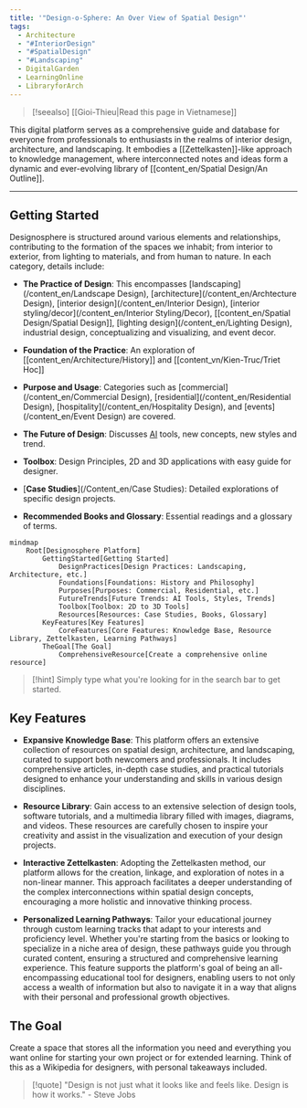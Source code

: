 ```yaml
---
title: '"Design-o-Sphere: An Over View of Spatial Design"'
tags:
  - Architecture
  - "#InteriorDesign"
  - "#SpatialDesign"
  - "#Landscaping"
  - DigitalGarden
  - LearningOnline
  - LibraryforArch
---
```

>[!seealso] [[Gioi-Thieu|Read this page in Vietnamese]]

This digital platform serves as a comprehensive guide and database for everyone from professionals to enthusiasts in the realms of interior design, architecture, and landscaping. It embodies a [[Zettelkasten]]-like approach to knowledge management, where interconnected notes and ideas form a dynamic and ever-evolving library of [[content_en/Spatial Design/An Outline]].

---

## Getting Started

Designosphere is structured around various elements and relationships, contributing to the formation of the spaces we inhabit; from interior to exterior, from lighting to materials, and from human to nature. In each category, details include:

- **The Practice of Design**: This encompasses [landscaping](/content_en/Landscape Design), [architecture](/content_en/Archtecture Design), [interior design](/content_en/Interior Design), [interior styling/decor](/content_en/Interior Styling/Decor), [[content_en/Spatial Design/Spatial Design]], [lighting design](/content_en/Lighting Design), industrial design, conceptualizing and visualizing, and event decor.
    
- **Foundation of the Practice**: An exploration of [[content_en/Architecture/History]] and [[content_vn/Kien-Truc/Triet Hoc]]
    
- **Purpose and Usage**: Categories such as [commercial](/content_en/Commercial Design), [residential](/content_en/Residential Design), [hospitality](/content_en/Hospitality Design), and [events](/content_en/Event Design) are covered.
    
- **The Future of Design**: Discusses [AI](/content_en/AI) tools, new concepts, new styles and trend.
    
- **Toolbox**: Design Principles, 2D and 3D applications with easy guide for designer.
    
- [**Case Studies**](/Content_en/Case Studies): Detailed explorations of specific design projects.
    
- **Recommended Books and Glossary**: Essential readings and a glossary of terms.

```mermaid
mindmap
    Root[Designosphere Platform]
        GettingStarted[Getting Started]
            DesignPractices[Design Practices: Landscaping, Architecture, etc.]
            Foundations[Foundations: History and Philosophy]
            Purposes[Purposes: Commercial, Residential, etc.]
            FutureTrends[Future Trends: AI Tools, Styles, Trends]
            Toolbox[Toolbox: 2D to 3D Tools]
            Resources[Resources: Case Studies, Books, Glossary]
        KeyFeatures[Key Features]
            CoreFeatures[Core Features: Knowledge Base, Resource Library, Zettelkasten, Learning Pathways]
        TheGoal[The Goal]
            ComprehensiveResource[Create a comprehensive online resource]
```

>[!hint] Simply type what you're looking for in the search bar to get started.

## Key Features 

- **Expansive Knowledge Base**: This platform offers an extensive collection of resources on spatial design, architecture, and landscaping, curated to support both newcomers and professionals. It includes comprehensive articles, in-depth case studies, and practical tutorials designed to enhance your understanding and skills in various design disciplines.

- **Resource Library**: Gain access to an extensive selection of design tools, software tutorials, and a multimedia library filled with images, diagrams, and videos. These resources are carefully chosen to inspire your creativity and assist in the visualization and execution of your design projects.

- **Interactive Zettelkasten**: Adopting the Zettelkasten method, our platform allows for the creation, linkage, and exploration of notes in a non-linear manner. This approach facilitates a deeper understanding of the complex interconnections within spatial design concepts, encouraging a more holistic and innovative thinking process.

- **Personalized Learning Pathways**: Tailor your educational journey through custom learning tracks that adapt to your interests and proficiency level. Whether you're starting from the basics or looking to specialize in a niche area of design, these pathways guide you through curated content, ensuring a structured and comprehensive learning experience. This feature supports the platform's goal of being an all-encompassing educational tool for designers, enabling users to not only access a wealth of information but also to navigate it in a way that aligns with their personal and professional growth objectives.

## The Goal

Create a space that stores all the information you need and everything you want online for starting your own project or for extended learning. Think of this as a Wikipedia for designers, with personal takeaways included.

>[!quote] "Design is not just what it looks like and feels like. Design is how it works." - Steve Jobs
